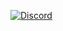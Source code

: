 
[![Discord](https://lanyard-profile-readme.vercel.app/api/952214954931544164?hideDiscrim=true)](https://discord.com/users/952214954931544164)
